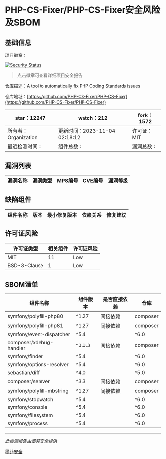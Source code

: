 # PHP-CS-Fixer/PHP-CS-Fixer安全风险及SBOM

## 基础信息

项目徽章：

[![Security Status](https://www.murphysec.com/platform3/v31/badge/1720512687586193408.svg)](https://www.murphysec.com/console/report/1698040252920889344/1720512687586193408)

> 点击徽章可查看详细项目安全报告

仓库描述：A tool to automatically fix PHP Coding Standards issues

仓库地址：[https://github.com/PHP-CS-Fixer/PHP-CS-Fixer](https://github.com/PHP-CS-Fixer/PHP-CS-Fixer)

| star：12247 | watch：212 | fork：1572 |
| ----------- | -------------- | ------------ |
| 所有者：Organization | 更新时间：2023-11-04 02:18:12 | 许可证：MIT |
| 最近检测时间： | 组件总数： | 漏洞总数： |




## 漏洞列表

| 漏洞名称 | 漏洞类型 | MPS编号 | CVE编号 | 漏洞等级 |
| ------- | ------ | ------- | ------ | ----- |





## 缺陷组件

| 组件名称 | 版本 | 最小修复版本 | 依赖关系 | 修复建议 |
| -------- | ---- | ------------ | -------- | -------- |





## 许可证风险

| 许可证类型 | 相关组件 | 许可证风险 |
| ---------- | -------- | ---------- |
|MIT|11|Low|
|BSD-3-Clause|1|Low|




## SBOM清单

| 组件名称 | 组件版本 | 是否直接依赖 | 仓库 |
| -------- | -------- | ------------ | ---- |
|symfony/polyfill-php80|^1.27|间接依赖|composer|
|symfony/polyfill-php81|^1.27|间接依赖|composer|
|symfony/event-dispatcher|^5.4 || ^6.0|间接依赖|composer|
|composer/xdebug-handler|^3.0.3|间接依赖|composer|
|symfony/finder|^5.4 || ^6.0|间接依赖|composer|
|symfony/options-resolver|^5.4 || ^6.0|间接依赖|composer|
|sebastian/diff|^4.0 || ^5.0|间接依赖|composer|
|composer/semver|^3.3|间接依赖|composer|
|symfony/polyfill-mbstring|^1.27|间接依赖|composer|
|symfony/stopwatch|^5.4 || ^6.0|间接依赖|composer|
|symfony/console|^5.4 || ^6.0|间接依赖|composer|
|symfony/filesystem|^5.4 || ^6.0|间接依赖|composer|
|symfony/process|^5.4 || ^6.0|间接依赖|composer|


------

*此检测报告由墨菲安全提供*

[墨菲安全](www.murphysec.com)